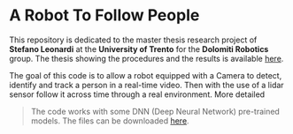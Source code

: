 # A Robot To Follow People
This repository is dedicated to the master thesis research project of **Stefano Leonardi** at the **University of Trento** for the **Dolomiti Robotics** group.
The thesis showing the procedures and the results is available [here](https://github.com/leopold-lll/thesis_aRobotToFollowPeople/blob/master/main.pdf).

The goal of this code is to allow a robot equipped with a Camera to detect, identify and track a person in a real-time video.
Then with the use of a lidar sensor follow it across time through a real environment.
More detailed 

> The code works with some DNN (Deep Neural Network) pre-trained models. 
The files can be downloaded [here](https://drive.google.com/drive/folders/1NIsFhys1TO4IEbt0ZBErVAGFfm2TB14L?usp=sharing).